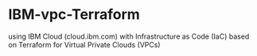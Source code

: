 # IBM-vpc-Terraform

using IBM Cloud (cloud.ibm.com) with Infrastructure as Code (IaC) based on Terraform for Virtual Private Clouds (VPCs)
